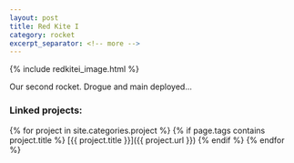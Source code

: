 ```yaml
---
layout: post
title: Red Kite I
category: rocket
excerpt_separator: <!-- more -->
---
```


{% include redkitei_image.html %}

<!-- more -->

Our second rocket. Drogue and main deployed...

### Linked projects:
{% for project in site.categories.project %}
{% if page.tags contains project.title %}
[{{ project.title }}]({{ project.url }})
{% endif %}
{% endfor %}